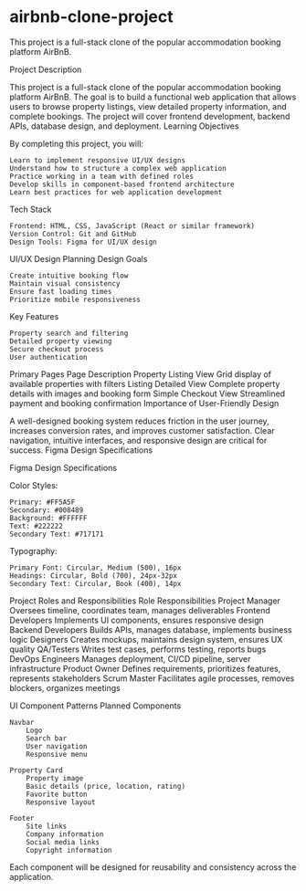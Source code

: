 # airbnb-clone-project
This project is a full-stack clone of the popular accommodation booking platform AirBnB.

Project Description

This project is a full-stack clone of the popular accommodation booking platform AirBnB. The goal is to build a functional web application that allows users to browse property listings, view detailed property information, and complete bookings. The project will cover frontend development, backend APIs, database design, and deployment.
Learning Objectives

By completing this project, you will:

    Learn to implement responsive UI/UX designs
    Understand how to structure a complex web application
    Practice working in a team with defined roles
    Develop skills in component-based frontend architecture
    Learn best practices for web application development

Tech Stack

    Frontend: HTML, CSS, JavaScript (React or similar framework)
    Version Control: Git and GitHub
    Design Tools: Figma for UI/UX design

UI/UX Design Planning
Design Goals

    Create intuitive booking flow
    Maintain visual consistency
    Ensure fast loading times
    Prioritize mobile responsiveness

Key Features

    Property search and filtering
    Detailed property viewing
    Secure checkout process
    User authentication

Primary Pages
Page 	Description
Property Listing View 	Grid display of available properties with filters
Listing Detailed View 	Complete property details with images and booking form
Simple Checkout View 	Streamlined payment and booking confirmation
Importance of User-Friendly Design

A well-designed booking system reduces friction in the user journey, increases conversion rates, and improves customer satisfaction. Clear navigation, intuitive interfaces, and responsive design are critical for success.
Figma Design Specifications


Figma Design Specifications

Color Styles:

    Primary: #FF5A5F
    Secondary: #008489
    Background: #FFFFFF
    Text: #222222
    Secondary Text: #717171

Typography:

    Primary Font: Circular, Medium (500), 16px
    Headings: Circular, Bold (700), 24px-32px
    Secondary Text: Circular, Book (400), 14px


Project Roles and Responsibilities
Role 	Responsibilities
Project Manager 	Oversees timeline, coordinates team, manages deliverables
Frontend Developers 	Implements UI components, ensures responsive design
Backend Developers 	Builds APIs, manages database, implements business logic
Designers 	Creates mockups, maintains design system, ensures UX quality
QA/Testers 	Writes test cases, performs testing, reports bugs
DevOps Engineers 	Manages deployment, CI/CD pipeline, server infrastructure
Product Owner 	Defines requirements, prioritizes features, represents stakeholders
Scrum Master 	Facilitates agile processes, removes blockers, organizes meetings

UI Component Patterns
Planned Components

    Navbar
        Logo
        Search bar
        User navigation
        Responsive menu

    Property Card
        Property image
        Basic details (price, location, rating)
        Favorite button
        Responsive layout

    Footer
        Site links
        Company information
        Social media links
        Copyright information

Each component will be designed for reusability and consistency across the application.
